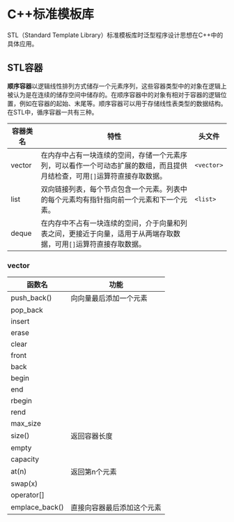 # C++标准模板库

STL（Standard Template Library）标准模板库时泛型程序设计思想在C++中的具体应用。

## STL容器

**顺序容器**以逻辑线性排列方式储存一个元素序列，这些容器类型中的对象在逻辑上被认为是在连续的储存空间中储存的。在顺序容器中的对象有相对于容器的逻辑位置，例如在容器的起始、末尾等。顺序容器可以用于存储线性表类型的数据结构。在STL中，循序容器一共有三种。

| 容器类名 | 特性                                                         | 头文件     |
| -------- | ------------------------------------------------------------ | ---------- |
| vector   | 在内存中占有一块连续的空间，存储一个元素序列，可以看作一个可动态扩展的数组，而且提供月结检查，可用`[]`运算符直接存取数据。 | `<vector>` |
| list     | 双向链接列表，每个节点包含一个元素。列表中的每个元素均有指针指向前一个元素和下一个元素。 | `<list>`   |
| deque    | 在内存中不占有一块连续的空间，介于向量和列表之间，更接近于向量，适用于从两端存取数据，可用`[]`运算符直接存取数据。 |            |

### vector

| 函数名       	| 功能       	   		|
| ----------- 	| ------------- 		|
| push_back() 	| 向向量最后添加一个元素 	|
| pop_back    	|             		  	|
| insert      	|               |
| erase       	|               |
| clear       	|               |
| front       	|               |
| back        	|               |
| begin       	|               |
| end         	|               |
| rbegin      	|               |
| rend        	|               |
| max_size    	|               |
| size()      	| 返回容器长度  |
| empty       	|               |
| capacity    	|               |
| at(n)       	| 返回第n个元素 			|
| swap(x)     	|               |
| operator[]  	|               |
| emplace_back()| 直接向容器最后添加这个元素	|
